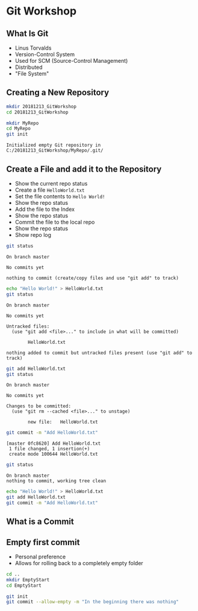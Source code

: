 # Git Workshop

## What Is Git

* Linus Torvalds
* Version-Control System
* Used for SCM (Source-Control Management)
* Distributed
* "File System"

## Creating a New Repository

```bash
mkdir 20181213_GitWorkshop
cd 20181213_GitWorkshop
```

```bash
mkdir MyRepo
cd MyRepo
git init
```

```none
Initialized empty Git repository in C:/20181213_GitWorkshop/MyRepo/.git/
```

## Create a File and add it to the Repository

* Show the current repo status
* Create a file `HelloWorld.txt`
* Set the file contents to `Hello World!`
* Show the repo status
* Add the file to the Index
* Show the repo status
* Commit the file to the local repo
* Show the repo status
* Show repo log

```bash
git status
```

```none
On branch master

No commits yet

nothing to commit (create/copy files and use "git add" to track)
```

```bash
echo "Hello World!" > HelloWorld.txt
git status
```

```none
On branch master

No commits yet

Untracked files:
  (use "git add <file>..." to include in what will be committed)

        HelloWorld.txt

nothing added to commit but untracked files present (use "git add" to track)
```

```bash
git add HelloWorld.txt
git status
```

```none
On branch master

No commits yet

Changes to be committed:
  (use "git rm --cached <file>..." to unstage)

        new file:   HelloWorld.txt
```

```bash
git commit -m "Add HelloWorld.txt"
```

```none
[master 0fc8620] Add HelloWorld.txt
 1 file changed, 1 insertion(+)
 create mode 100644 HelloWorld.txt
```

```bash
git status
```

```none
On branch master
nothing to commit, working tree clean
```

```bash
echo "Hello World!" > HelloWorld.txt
git add HelloWorld.txt
git commit -m "Add HelloWorld.txt"
```

## What is a Commit


## Empty first commit

* Personal preference
* Allows for rolling back to a completely empty folder

```bash
cd ..
mkdir EmptyStart
cd EmptyStart
```

```bash
git init
git commit --allow-empty -m "In the beginning there was nothing"
```


